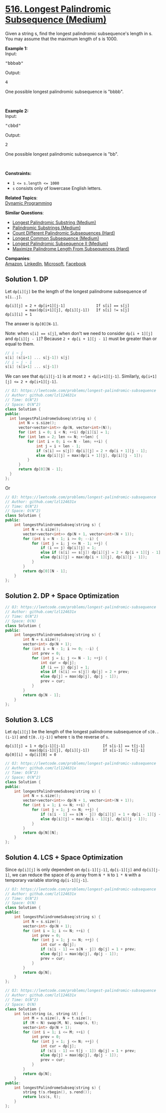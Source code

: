 # [516. Longest Palindromic Subsequence (Medium)](https://leetcode.com/problems/longest-palindromic-subsequence/submissions/)

<p>Given a string s, find the longest palindromic subsequence's length in s. You may assume that the maximum length of s is 1000.</p>

<p><b>Example 1:</b><br>
Input:</p>

<pre>"bbbab"
</pre>
Output:

<pre>4
</pre>
One possible longest palindromic subsequence is "bbbb".

<p>&nbsp;</p>

<p><b>Example 2:</b><br>
Input:</p>

<pre>"cbbd"
</pre>
Output:

<pre>2
</pre>
One possible longest palindromic subsequence is "bb".
<p>&nbsp;</p>
<p><strong>Constraints:</strong></p>

<ul>
	<li><code>1 &lt;= s.length &lt;= 1000</code></li>
	<li><code>s</code> consists only of lowercase English letters.</li>
</ul>


**Related Topics**:  
[Dynamic Programming](https://leetcode.com/tag/dynamic-programming/)

**Similar Questions**:
* [Longest Palindromic Substring (Medium)](https://leetcode.com/problems/longest-palindromic-substring/)
* [Palindromic Substrings (Medium)](https://leetcode.com/problems/palindromic-substrings/)
* [Count Different Palindromic Subsequences (Hard)](https://leetcode.com/problems/count-different-palindromic-subsequences/)
* [Longest Common Subsequence (Medium)](https://leetcode.com/problems/longest-common-subsequence/)
* [Longest Palindromic Subsequence II (Medium)](https://leetcode.com/problems/longest-palindromic-subsequence-ii/)
* [Maximize Palindrome Length From Subsequences (Hard)](https://leetcode.com/problems/maximize-palindrome-length-from-subsequences/)

**Companies**:  
[Amazon](https://leetcode.com/company/amazon), [LinkedIn](https://leetcode.com/company/linkedin), [Microsoft](https://leetcode.com/company/microsoft), [Facebook](https://leetcode.com/company/facebook)

## Solution 1. DP

Let `dp[i][j]` be the length of the longest palindrome subsequence of `s[i..j]`.

```
dp[i][j] = 2 + dp[i+1][j-1]              If s[i] == s[j]
         = max(dp[i+1][j], dp[i][j-1])   If s[i] != s[j]
dp[i][i] = 1
```

The answer is `dp[0][N-1]`.

Note: when `s[i] == s[j]`, when don't we need to consider `dp[i + 1][j]` and `dp[i][j - 1]`? Because `2 + dp[i + 1][j - 1]` must be greater than or equal to them.

```cpp
// i ~ j
s[i] (s[i+1] ... s[j-1]) s[j]
// i ~ j - 1
s[i] (s[i+1] ... s[j-1])
```

We can see that `dp[i][j-1]` is at most `2 + dp[i+1][j-1]`. Similarly, `dp[i+1][j] <= 2 + dp[i+1][j-1]`.


```cpp
// OJ: https://leetcode.com/problems/longest-palindromic-subsequence
// Author: github.com/lzl124631x
// Time: O(N^2)
// Space: O(N^2)
class Solution {
public:
  int longestPalindromeSubseq(string s) {
      int N = s.size();
      vector<vector<int>> dp(N, vector<int>(N));
      for (int i = 0; i < N; ++i) dp[i][i] = 1;
      for (int len = 2; len <= N; ++len) {
          for (int i = 0; i <= N - len; ++i) {
              int j = i + len - 1;
              if (s[i] == s[j]) dp[i][j] = 2 + dp[i + 1][j - 1];
              else dp[i][j] = max(dp[i + 1][j], dp[i][j - 1]);
          }
      }
      return dp[0][N - 1];
  }
};
```

Or

```cpp
// OJ: https://leetcode.com/problems/longest-palindromic-subsequence
// Author: github.com/lzl124631x
// Time: O(N^2)
// Space: O(N^2)
class Solution {
public:
    int longestPalindromeSubseq(string s) {
        int N = s.size();
        vector<vector<int>> dp(N + 1, vector<int>(N + 1));
        for (int i = N - 1; i >= 0; --i) {
            for (int j = i; j <= N - 1; ++j) {
                if (i == j) dp[i][j] = 1;
                else if (s[i] == s[j]) dp[i][j] = 2 + dp[i + 1][j - 1];
                else dp[i][j] = max(dp[i + 1][j], dp[i][j - 1]);
            }
        }
        return dp[0][N - 1];
    }
};
```

## Solution 2. DP + Space Optimization

```cpp
// OJ: https://leetcode.com/problems/longest-palindromic-subsequence
// Author: github.com/lzl124631x
// Time: O(N^2)
// Space: O(N)
class Solution {
public:
    int longestPalindromeSubseq(string s) {
        int N = s.size();
        vector<int> dp(N + 1);
        for (int i = N - 1; i >= 0; --i) {
            int prev = 0;
            for (int j = i; j <= N - 1; ++j) {
                int cur = dp[j];
                if (i == j) dp[j] = 1;
                else if (s[i] == s[j]) dp[j] = 2 + prev;
                else dp[j] = max(dp[j], dp[j - 1]);
                prev = cur;
            }
        }
        return dp[N - 1];
    }
};
```

## Solution 3. LCS

Let `dp[i][j]` be the length of the longest palindrome subsequence of `s[0..(i-1)]` and `t[0..(j-1)]` where `t` is the reverse of `s`.

```
dp[i][j] = 1 + dp[i-1][j-1]                 If s[i-1] == t[j-1]
           max(dp[i-1][j], dp[i][j-1])      If s[i-1] != t[j-1]
dp[0][i] = dp[i][0] = 0
```

```cpp
// OJ: https://leetcode.com/problems/longest-palindromic-subsequence
// Author: github.com/lzl124631x
// Time: O(N^2)
// Space: O(N^2)
class Solution {
public:
    int longestPalindromeSubseq(string s) {
        int N = s.size();
        vector<vector<int>> dp(N + 1, vector<int>(N + 1));
        for (int i = 1; i <= N; ++i) {
            for (int j = 1; j <= N; ++j) {
                if (s[i - 1] == s[N - j]) dp[i][j] = 1 + dp[i - 1][j - 1];
                else dp[i][j] = max(dp[i - 1][j], dp[i][j - 1]);
            }
        }
        return dp[N][N];
    }
};
```

## Solution 4. LCS + Space Optimization

Since `dp[i][j]` is only dependent on `dp[i-1][j-1]`, `dp[i-1][j]` and `dp[i][j-1]`, we can reduce the space of `dp` array from `N * N` to `1 * N` with a temporary variable storing `dp[i-1][j-1]`.

```cpp
// OJ: https://leetcode.com/problems/longest-palindromic-subsequence
// Author: github.com/lzl124631x
// Time: O(N^2)
// Space: O(N)
class Solution {
public:
    int longestPalindromeSubseq(string s) {
        int N = s.size();
        vector<int> dp(N + 1);
        for (int i = 1; i <= N; ++i) {
            int prev = 0;
            for (int j = 1; j <= N; ++j) {
                int cur = dp[j];
                if (s[i - 1] == s[N - j]) dp[j] = 1 + prev;
                else dp[j] = max(dp[j], dp[j - 1]);
                prev = cur;
            }
        }
        return dp[N];
    }
};
```

```cpp
// OJ: https://leetcode.com/problems/longest-palindromic-subsequence
// Author: github.com/lzl124631x
// Time: O(N^2)
// Space: O(N)
class Solution {
    int lcs(string &s, string &t) {
        int M = s.size(), N = t.size();
        if (M < N) swap(M, N), swap(s, t);
        vector<int> dp(N + 1);
        for (int i = 1; i <= M; ++i) {
            int prev = 0;
            for (int j = 1; j <= N; ++j) {
                int cur = dp[j];
                if (s[i - 1] == t[j - 1]) dp[j] = 1 + prev;
                else dp[j] = max(dp[j], dp[j - 1]);
                prev = cur;
            }
        }
        return dp[N];
    }
public:
    int longestPalindromeSubseq(string s) {
        string t(s.rbegin(), s.rend());
        return lcs(s, t);
    }
};
```